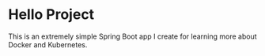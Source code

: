 # Hello Project
This is an extremely simple Spring Boot app I create for learning more about Docker and Kubernetes.